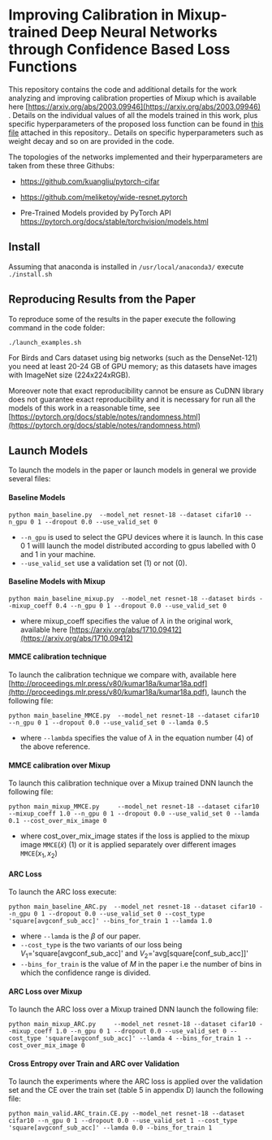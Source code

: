 # Improving Calibration in Mixup-trained Deep Neural Networks through Confidence Based Loss Functions
This repository contains the code and additional details for the work analyzing and improving calibration properties of Mixup which is available here [https://arxiv.org/abs/2003.09946](https://arxiv.org/abs/2003.09946) . Details on the individual values of all the models trained in this work, plus specific hyperparameters of the proposed loss function can be found in [this file](./SSPR_appendix_Github.pdf) attached in this repository.. Details on specific hyperparameters such as weight decay and so on are provided in the code.

The topologies of the networks implemented and their hyperparameters are taken from these three Githubs:

* https://github.com/kuangliu/pytorch-cifar

* https://github.com/meliketoy/wide-resnet.pytorch

* Pre-Trained Models provided by PyTorch API https://pytorch.org/docs/stable/torchvision/models.html

## Install

Assuming that anaconda is installed in `/usr/local/anaconda3/` execute `./install.sh` 

## Reproducing Results from the Paper

To reproduce some of the results  in the paper execute the following command in the code folder:

```./launch_examples.sh``` 

For Birds and Cars dataset using big networks (such as the DenseNet-121) you need at least 20-24 GB of GPU memory; as this datasets have images with ImageNet size (224x224xRGB).

Moreover note that exact reproducibility cannot be ensure as CuDNN library does not guarantee  exact reproducibility and it is necessary for run all the models of this work in a reasonable time, see [https://pytorch.org/docs/stable/notes/randomness.html](https://pytorch.org/docs/stable/notes/randomness.html)

 ## Launch Models

To launch the models in the paper or launch models in general we provide several files:

#### Baseline Models

```python main_baseline.py  --model_net resnet-18 --dataset cifar10 --n_gpu 0 1 --dropout 0.0 --use_valid_set 0```

* ```--n_gpu``` is used to select the GPU devices where it is launch. In this case 0 1 willl launch the model distributed according to gpus labelled with 0 and 1 in your machine. 
* ```--use_valid_set``` use a validation set (1) or not (0).

#### Baseline Models with Mixup

```python main_baseline_mixup.py  --model_net resnet-18 --dataset birds --mixup_coeff 0.4 --n_gpu 0 1 --dropout 0.0 --use_valid_set 0```

* where mixup_coeff specifies the value of $\lambda$ in the original work, available here [https://arxiv.org/abs/1710.09412](https://arxiv.org/abs/1710.09412)

#### MMCE calibration technique

To launch the calibration technique we compare with, available here [http://proceedings.mlr.press/v80/kumar18a/kumar18a.pdf](http://proceedings.mlr.press/v80/kumar18a/kumar18a.pdf), launch the following file:

```python main_baseline_MMCE.py  --model_net resnet-18 --dataset cifar10 --n_gpu 0 1 --dropout 0.0 --use_valid_set 0 --lamda 0.5```

* where ```--lambda``` specifies the value of $\lambda$ in the equation number (4) of the above reference.

#### MMCE calibration over Mixup

To launch this calibration technique over a Mixup trained DNN launch the following file:

```python main_mixup_MMCE.py     --model_net resnet-18 --dataset cifar10 --mixup_coeff 1.0 --n_gpu 0 1 --dropout 0.0 --use_valid_set 0 --lamda 0.1 --cost_over_mix_image 0```

* where cost_over_mix_image states if the loss is applied to the mixup image $\mathtt{MMCE}(\tilde{x})$ (1) or it is applied separately over different images $\mathtt{MMCE}(x_1,x_2)$   

#### ARC Loss

To launch the ARC loss execute:

```python main_baseline_ARC.py  --model_net resnet-18 --dataset cifar10 --n_gpu 0 1 --dropout 0.0 --use_valid_set 0 --cost_type 'square[avgconf_sub_acc]' --bins_for_train 1 --lamda 1.0```

* where ```--lamda``` is the $\beta$ of our paper.
* ```--cost_type``` is the two variants of our loss being  $V_1$='square[avgconf_sub_acc]'  and $V_2$='avg[square[conf_sub_acc]]'
* ```--bins_for_train``` is the value of $M$ in the paper i.e the number of bins in which the confidence range is divided.

#### ARC Loss over Mixup

To launch the ARC loss over a Mixup trained DNN launch the following file:

```python main_mixup_ARC.py     --model_net resnet-18 --dataset cifar10 --mixup_coeff 1.0 --n_gpu 0 1 --dropout 0.0 --use_valid_set 0 --cost_type 'square[avgconf_sub_acc]' --lamda 4 --bins_for_train 1 --cost_over_mix_image 0```

#### Cross Entropy over Train and ARC over Validation

To launch the experiments where the ARC loss is applied over the validation set and the CE over the train set (table 5 in appendix D)  launch the following file:

```python main_valid.ARC_train.CE.py --model_net resnet-18 --dataset cifar10 --n_gpu 0 1 --dropout 0.0 --use_valid_set 1 --cost_type 'square[avgconf_sub_acc]' --lamda 0.0 --bins_for_train 1```


